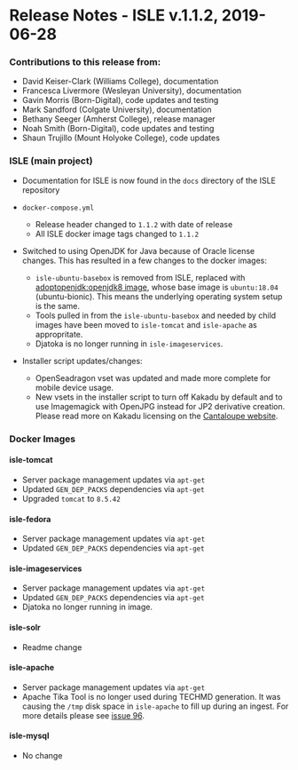 # Release Notes - ISLE v.1.1.2, 2019-06-28

### Contributions to this release from: 

* David Keiser-Clark (Williams College), documentation
* Francesca Livermore (Wesleyan University), documentation
* Gavin Morris (Born-Digital), code updates and testing
* Mark Sandford (Colgate University), documentation
* Bethany Seeger (Amherst College), release manager
* Noah Smith (Born-Digital), code updates and testing
* Shaun Trujillo (Mount Holyoke College), code updates

### ISLE (main project)

* Documentation for ISLE is now found in the `docs` directory of the ISLE repository

* `docker-compose.yml`
  * Release header changed to `1.1.2` with date of release
  * All ISLE docker image tags changed to `1.1.2`
  
* Switched to using OpenJDK for Java because of Oracle license changes. This has resulted in a few changes to the docker images:
  * `isle-ubuntu-basebox` is removed from ISLE, replaced with [adoptopenjdk:openjdk8 image](https://hub.docker.com/r/adoptopenjdk/openjdk8), whose base image is `ubuntu:18.04` (ubuntu-bionic).  This means the underlying operating system setup is the same.
  * Tools pulled in from the `isle-ubuntu-basebox` and needed by child images have been moved to `isle-tomcat` and `isle-apache` as appropritate.
  * Djatoka is no longer running in `isle-imageservices`.  
  
* Installer script updates/changes:
  * OpenSeadragon vset was updated and made more complete for mobile device usage.
  * New vsets in the installer script to turn off Kakadu by default and to use Imagemagick with OpenJPG instead for JP2 derivative creation.  Please read more on Kakadu licensing on the [Cantaloupe website](https://cantaloupe-project.github.io/manual/4.1/processors.html#KakaduNativeProcessor).

### Docker Images

#### isle-tomcat

* Server package management updates via `apt-get`
* Updated `GEN_DEP_PACKS` dependencies via `apt-get`
* Upgraded `tomcat` to `8.5.42`

#### isle-fedora

* Server package management updates via `apt-get`
* Updated `GEN_DEP_PACKS` dependencies via `apt-get`

#### isle-imageservices

* Server package management updates via `apt-get`
* Updated `GEN_DEP_PACKS` dependencies via `apt-get`
* Djatoka no longer running in image.

#### isle-solr

* Readme change

#### isle-apache

* Server package management updates via `apt-get`
* Apache Tika Tool is no longer used during TECHMD generation. It was causing the `/tmp` disk space in `isle-apache` to fill up during an ingest.   For more details please see [issue 96](https://github.com/Islandora-Collaboration-Group/ISLE/issues/96).

#### isle-mysql

* No change

